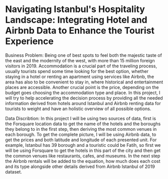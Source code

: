 # Navigating Istanbul's Hospitality Landscape: Integrating Hotel and Airbnb Data to Enhance the Tourist Experience

Business Problem:
Being one of best spots to feel both the majestic taste of the east and the modernity of the west, with more than 15 million foreign visitors in 2019. Accommodation is a crucial part of the traveling process, usually tourists spend some time looking for the best option, whether staying in a hotel or renting an apartment using services like Airbnb, the area has also to be convenient to stay in, where historical and entertainment places are accessible. Another crucial point is the price, depending on the budget goes choosing the accommodation type and place. In this project, I will try to help accelerating the decision process by providing all the needed information derived from hotels around Istanbul and Airbnb renting data for tourists to weight and have an holistic overview of all possible options.


Data Discribtion:
In this project I will be using two sources of data, first is the Forsquare location data to get the name of the hotels and the boroughs they belong to in the first step, then deriving the most common venues in each borough. To get the complete picture, I will be using Airbnb data, to get the prices and both latitude and longitude of each presented unit. For example, Istanbul has 39 borough and a touristic could be Fatih, so first we will be using Forsquare to get the hotels in this part of the city and then get the common venues like restaurants, cafes, and museums. In the next step the Airbnb rentals will be added to the equation, how much does each cost and its type alongside other details derived from Airbnb Istanbul of 2019 dataset.
